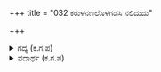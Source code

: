+++
title = "032 ಕರುಳನಣಲೊಳಗಡಸಿ ನಲಿದುದು"

+++

<details><summary>ಗದ್ಯ (ಕ.ಗ.ಪ) </summary>

32. ಪಿಶಾಚ ಪರಿವಾರ ಕರುಳುಗಳನ್ನು ಗಂಟಲಲ್ಲಿ ಅಂಗುಳಲ್ಲಿ ಅಡಗಿಸಿಟ್ಟುಕೊಂಡು ಆನಂದಿಸಿತು. ಕೆದರಿದ ಕೇಶರಾಶಿಯ ಪಿಶಾಚಿಗಳು ತಲೆ ಬುರುಡೆಯ ಬಟ್ಟಲನ್ನು ಅರ್ಧ ಹಿಡಿದೆತ್ತಿ ಬಾಗಿಕೊಂಡು ಕುಡಿದವು. ಒರಲುತ್ತಿರುವ ಹೆಣವನ್ನು ಒಡೆಯುವಂತೆ ಅಗಿದು ಮೆಲುಕು ಹಾಕುತ್ತ ದುಷ್ಟ ರಾಕ್ಷಸ ಸಮೂಹ ಹಿಗ್ಗಿ ಹಾಡಿತು. ಇಂಥ ರಸದೌತಣ ನೀಡಿದ್ದಕ್ಕಾಗಿ ಪಿಶಾಚ ಪರಿವಾರಗಳು ಕೈಚಪ್ಪಾಳೆ ತಟ್ಟುತ್ತ ಪಾಂಡವ ಮತ್ತು ಕೌರವ ರಾಜರನ್ನು ಹರಸಿದವು.
</details>

<details><summary>ಪದಾರ್ಥ (ಕ.ಗ.ಪ) </summary>

ಅಣಲು-ಗಂಟಲು, ಅಂಗುಳು, ಮುಕ್ತ ಕೇಶಿ-ಕೆದರಿದ ತಲೆ ಕೂದಲಿನವರು, ಅರೆನೆಗಹಿ-ಅರ್ಧ ಹಿಡಿದೆತ್ತಿ, ಮೊರೆವೆಣ-ಒರಲುತ್ತಿರುವ ಹೆಣ, ಕೈಪರೆಗುಟ್ಟು-ಕೈಚಪ್ಪಾಳೆಯಿಕ್ಕು
</details>
